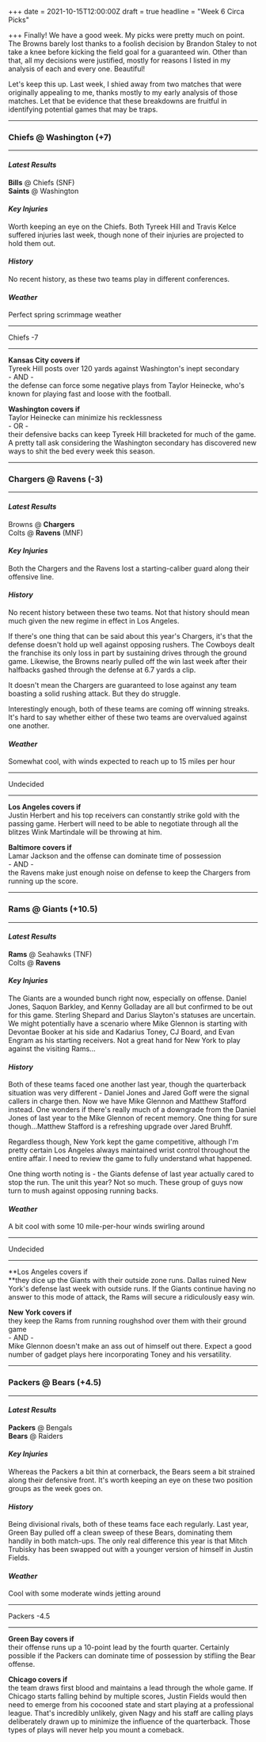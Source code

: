 +++
date = 2021-10-15T12:00:00Z
draft = true
headline = "Week 6 Circa Picks"

+++
Finally! We have a good week. My picks were pretty much on point. The Browns barely lost thanks to a foolish decision by Brandon Staley to not take a knee before kicking the field goal for a guaranteed win. Other than that, all my decisions were justified, mostly for reasons I listed in my analysis of each and every one. Beautiful!

Let's keep this up. Last week, I shied away from two matches that were originally appealing to me, thanks mostly to my early analysis of those matches. Let that be evidence that these breakdowns are fruitful in identifying potential games that may be traps.

***

### Chiefs @ Washington (+7)

***

#### _Latest Results_

**Bills** @ Chiefs (SNF)  
**Saints** @ Washington

#### _Key Injuries_

Worth keeping an eye on the Chiefs. Both Tyreek Hill and Travis Kelce suffered injuries last week, though none of their injuries are projected to hold them out.

#### _History_

No recent history, as these two teams play in different conferences.

#### _Weather_

Perfect spring scrimmage weather

***

Chiefs -7

***

**Kansas City covers if**  
Tyreek Hill posts over 120 yards against Washington's inept secondary  
\- AND -  
the defense can force some negative plays from Taylor Heinecke, who's known for playing fast and loose with the football.

**Washington covers if**  
Taylor Heinecke can minimize his recklessness  
\- OR -  
their defensive backs can keep Tyreek Hill bracketed for much of the game. A pretty tall ask considering the Washington secondary has discovered new ways to shit the bed every week this season.

***

### Chargers @ Ravens (-3)

***

#### _Latest Results_

Browns @ **Chargers**  
Colts @ **Ravens** (MNF)

#### _Key Injuries_

Both the Chargers and the Ravens lost a starting-caliber guard along their offensive line.

#### _History_

No recent history between these two teams. Not that history should mean much given the new regime in effect in Los Angeles.

If there's one thing that can be said about this year's Chargers, it's that the defense doesn't hold up well against opposing rushers. The Cowboys dealt the franchise its only loss in part by sustaining drives through the ground game. Likewise, the Browns nearly pulled off the win last week after their halfbacks gashed through the defense at 6.7 yards a clip.

It doesn't mean the Chargers are guaranteed to lose against any team boasting a solid rushing attack. But they do struggle.

Interestingly enough, both of these teams are coming off winning streaks. It's hard to say whether either of these two teams are overvalued against one another.

#### _Weather_

Somewhat cool, with winds expected to reach up to 15 miles per hour

***

Undecided

***

**Los Angeles covers if**  
Justin Herbert and his top receivers can constantly strike gold with the passing game. Herbert will need to be able to negotiate through all the blitzes Wink Martindale will be throwing at him.

**Baltimore covers if**  
Lamar Jackson and the offense can dominate time of possession  
\- AND -  
the Ravens make just enough noise on defense to keep the Chargers from running up the score.

***

### Rams @ Giants (+10.5)

***

#### _Latest Results_

**Rams** @ Seahawks (TNF)  
Colts @ **Ravens**

#### _Key Injuries_

The Giants are a wounded bunch right now, especially on offense. Daniel Jones, Saquon Barkley, and Kenny Golladay are all but confirmed to be out for this game. Sterling Shepard and Darius Slayton's statuses are uncertain. We might potentially have a scenario where Mike Glennon is starting with Devontae Booker at his side and Kadarius Toney, CJ Board, and Evan Engram as his starting receivers. Not a great hand for New York to play against the visiting Rams...

#### _History_

Both of these teams faced one another last year, though the quarterback situation was very different - Daniel Jones and Jared Goff were the signal callers in charge then. Now we have Mike Glennon and Matthew Stafford instead. One wonders if there's really much of a downgrade from the Daniel Jones of last year to the Mike Glennon of recent memory. One thing for sure though...Matthew Stafford is a refreshing upgrade over Jared Bruhff.

Regardless though, New York kept the game competitive, although I'm pretty certain Los Angeles always maintained wrist control throughout the entire affair. I need to review the game to fully understand what happened.

One thing worth noting is - the Giants defense of last year actually cared to stop the run. The unit this year? Not so much. These group of guys now turn to mush against opposing running backs.

#### _Weather_

A bit cool with some 10 mile-per-hour winds swirling around

***

Undecided

***

**Los Angeles covers if  
**they dice up the Giants with their outside zone runs. Dallas ruined New York's defense last week with outside runs. If the Giants continue having no answer to this mode of attack, the Rams will secure a ridiculously easy win.

**New York covers if**  
they keep the Rams from running roughshod over them with their ground game  
\- AND -  
Mike Glennon doesn't make an ass out of himself out there. Expect a good number of gadget plays here incorporating Toney and his versatility.  

***

### Packers @ Bears (+4.5)

***

#### _Latest Results_

**Packers** @ Bengals  
**Bears** @ Raiders

#### _Key Injuries_

Whereas the Packers a bit thin at cornerback, the Bears seem a bit strained along their defensive front. It's worth keeping an eye on these two position groups as the week goes on.

#### _History_

Being divisional rivals, both of these teams face each regularly. Last year, Green Bay pulled off a clean sweep of these Bears, dominating them handily in both match-ups. The only real difference this year is that Mitch Trubisky has been swapped out with a younger version of himself in Justin Fields. 

#### _Weather_

Cool with some moderate winds jetting around 

***

Packers -4.5

***

**Green Bay covers if**  
their offense runs up a 10-point lead by the fourth quarter. Certainly possible if the Packers can dominate time of possession by stifling the Bear offense.

**Chicago covers if**  
the team draws first blood and maintains a lead through the whole game. If Chicago starts falling behind by multiple scores, Justin Fields would then need to emerge from his cocooned state and start playing at a professional league. That's incredibly unlikely, given Nagy and his staff are calling plays deliberately drawn up to minimize the influence of the quarterback. Those types of plays will never help you mount a comeback.